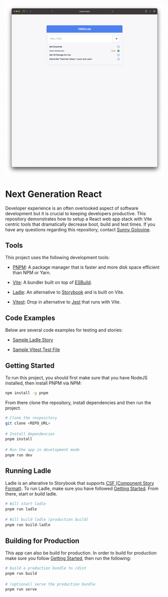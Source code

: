![screenshot](./screenshot.png)

# Next Generation React

Developer experience is an often overlooked aspect of software development but it is crucial to keeping developers productive. This repository demonstrates how to setup a React web app stack with Vite centric tools that dramatically decrease boot, build and test times. If you have any questions regarding this repository, contact [Sunny Golovine](mailto:sunny.avery@ascendum.com).

## Tools

This project uses the following development tools:

- [PNPM](https://pnpm.io/): A package manager that is faster and more disk space efficient than NPM or Yarn.

- [Vite](https://vitejs.dev/): A bundler built on top of [ESBuild](https://esbuild.github.io/).

- [Ladle](https://ladle.dev/): An alternative to [Storybook](https://storybook.js.org/) and is built on Vite.

- [Vitest](https://vitest.dev/): Drop in alternative to [Jest](https://jestjs.io/) that runs with Vite.

## Code Examples

Below are several code examples for testing and stories:

- [Sample Ladle Story](/src/stories/TodoInput.stories.tsx)

- [Sample Vitest Test File](/src/__tests__/TodoInput.test.tsx)

## Getting Started

To run this project, you should first make sure that you have NodeJS installed, then install PNPM via NPM:

```bash
npm install -g pnpm
```

From there clone the repository, install dependencies and then run the project.

```bash
# Clone the respository
git clone <REPO_URL>

# Install dependencies
pnpm install

# Run the app in development mode
pnpm run dev
```

## Running Ladle

Ladle is an alterative to Storybook that supports [CSF (Component Story Format)](https://storybook.js.org/docs/react/api/csf). To run Ladle, make sure you have followed [Getting Started](#getting-started). From there, start or build ladle.

```bash
# Will start ladle
pnpm run ladle

# Will build ladle (production build)
pnpm run build-ladle
```

## Building for Production

This app can also be build for production. In order to build for production make sure you follow [Getting Started](#getting-started), then run the following:

```bash
# build a production bundle to /dist
pnpm run build

# (optional) serve the production bundle
pnpm run serve

```
